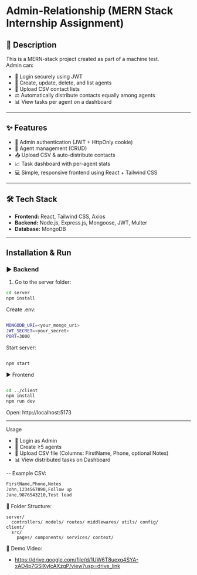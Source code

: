 # Admin-Relationship (MERN Stack Internship Assignment)

## 📌 Description  
This is a MERN-stack project created as part of a machine test.  
Admin can:
- 🔑 Login securely using JWT  
- 👤 Create, update, delete, and list agents  
- 📂 Upload CSV contact lists  
- ⚖️ Automatically distribute contacts equally among agents  
- 📊 View tasks per agent on a dashboard  
---

## ✨ Features  
- 🔐 Admin authentication (JWT + HttpOnly cookie)  
- 👥 Agent management (CRUD)  
- 📤 Upload CSV & auto-distribute contacts  
- 📈 Task dashboard with per-agent stats  
- 💻 Simple, responsive frontend using React + Tailwind CSS  

---

## 🛠️ Tech Stack  
- **Frontend:** React, Tailwind CSS, Axios
- **Backend:** Node.js, Express.js, Mongoose, JWT, Multer
- **Database:** MongoDB

---

## Installation & Run

### ▶️ Backend
1. Go to the server folder:
```bash
cd server
npm install

````

Create .env:
```bash

MONGODB_URI=<your_mongo_uri>
JWT_SECRET=<your_secret>
PORT=3000

```


Start server:
```bash

npm start

```

▶️ Frontend

```bash

cd ../client
npm install
npm run dev
```
Open: http://localhost:5173

---

Usage


- 🔑 Login as Admin
- 👤 Create ≥5 agents
- 📂 Upload CSV file (Columns: FirstName, Phone, optional Notes)
- 📊 View distributed tasks on Dashboard

--
Example CSV:
```bash
FirstName,Phone,Notes
John,1234567890,Follow up
Jane,9876543210,Test lead

```

📂 Folder Structure:
```
server/
  controllers/ models/ routes/ middlewares/ utils/ config/
client/
  src/
    pages/ components/ services/ context/
```

🎥 Demo Video:

- https://drive.google.com/file/d/1UW6T8uexg4SYA-xAD4p7GSlXylcAXzgP/view?usp=drive_link









